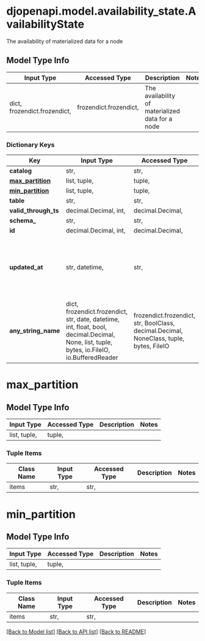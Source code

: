 # djopenapi.model.availability_state.AvailabilityState

The availability of materialized data for a node

## Model Type Info
Input Type | Accessed Type | Description | Notes
------------ | ------------- | ------------- | -------------
dict, frozendict.frozendict,  | frozendict.frozendict,  | The availability of materialized data for a node | 

### Dictionary Keys
Key | Input Type | Accessed Type | Description | Notes
------------ | ------------- | ------------- | ------------- | -------------
**catalog** | str,  | str,  |  | 
**[max_partition](#max_partition)** | list, tuple,  | tuple,  |  | 
**[min_partition](#min_partition)** | list, tuple,  | tuple,  |  | 
**table** | str,  | str,  |  | 
**valid_through_ts** | decimal.Decimal, int,  | decimal.Decimal,  |  | 
**schema_** | str,  | str,  |  | [optional] 
**id** | decimal.Decimal, int,  | decimal.Decimal,  |  | [optional] 
**updated_at** | str, datetime,  | str,  |  | [optional] value must conform to RFC-3339 date-time
**any_string_name** | dict, frozendict.frozendict, str, date, datetime, int, float, bool, decimal.Decimal, None, list, tuple, bytes, io.FileIO, io.BufferedReader | frozendict.frozendict, str, BoolClass, decimal.Decimal, NoneClass, tuple, bytes, FileIO | any string name can be used but the value must be the correct type | [optional]

# max_partition

## Model Type Info
Input Type | Accessed Type | Description | Notes
------------ | ------------- | ------------- | -------------
list, tuple,  | tuple,  |  | 

### Tuple Items
Class Name | Input Type | Accessed Type | Description | Notes
------------- | ------------- | ------------- | ------------- | -------------
items | str,  | str,  |  | 

# min_partition

## Model Type Info
Input Type | Accessed Type | Description | Notes
------------ | ------------- | ------------- | -------------
list, tuple,  | tuple,  |  | 

### Tuple Items
Class Name | Input Type | Accessed Type | Description | Notes
------------- | ------------- | ------------- | ------------- | -------------
items | str,  | str,  |  | 

[[Back to Model list]](../../README.md#documentation-for-models) [[Back to API list]](../../README.md#documentation-for-api-endpoints) [[Back to README]](../../README.md)

